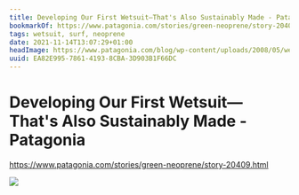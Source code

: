 ```yaml
---
title: Developing Our First Wetsuit—That's Also Sustainably Made - Patagonia
bookmarkOf: https://www.patagonia.com/stories/green-neoprene/story-20409.html
tags: wetsuit, surf, neoprene
date: 2021-11-14T13:07:29+01:00
headImage: https://www.patagonia.com/blog/wp-content/uploads/2008/05/wetsuit_mfull_03jpg.jpg
uuid: EA82E995-7861-4193-8CBA-3D903B1F66DC
---
```

# Developing Our First Wetsuit—That's Also Sustainably Made - Patagonia

https://www.patagonia.com/stories/green-neoprene/story-20409.html

![](https://www.patagonia.com/blog/wp-content/uploads/2008/05/wetsuit_mfull_03jpg.jpg)
